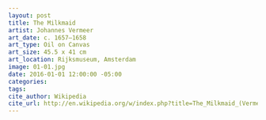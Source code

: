 ```yaml
---
layout: post
title: The Milkmaid
artist: Johannes Vermeer
art_date: c. 1657–1658
art_type: Oil on Canvas
art_size: 45.5 x 41 cm
art_location: Rijksmuseum, Amsterdam
image: 01-01.jpg
date: 2016-01-01 12:00:00 -05:00
categories:
tags:
cite_author: Wikipedia
cite_url: http://en.wikipedia.org/w/index.php?title=The_Milkmaid_(Vermeer)&oldid=594234689
---
```

